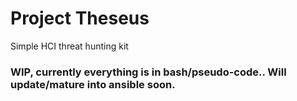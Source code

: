 # Project Theseus
Simple HCI threat hunting kit


### WIP, currently everything is in bash/pseudo-code.. Will update/mature into ansible soon.
